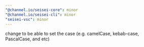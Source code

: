 ```yaml
---
"@channel.io/seisei-core": minor
"@channel.io/seisei-cli": minor
"seisei-vsc": minor
---
```


change to be able to set the case (e.g. camelCase, kebab-case, PascalCase, and etc)
